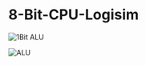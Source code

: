 # 8-Bit-CPU-Logisim

![1Bit ALU](https://github.com/JohnFuhrm12/8-Bit-CPU-Logisim/assets/61069716/7ca1b84b-d885-4f3b-8ab6-20639e4ebbfe)

![ALU](https://github.com/JohnFuhrm12/8-Bit-CPU-Logisim/assets/61069716/4d87169f-46cf-41bd-8cd4-d871a4e380aa)
